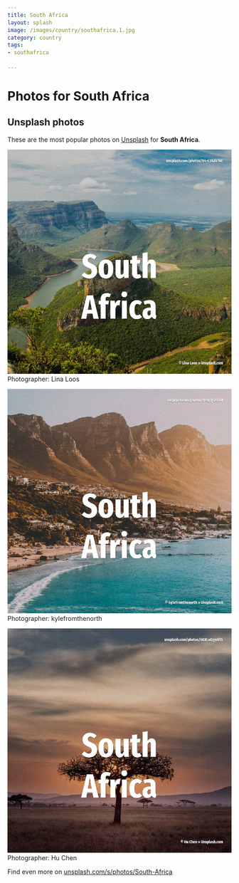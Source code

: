 ```yaml
---
title: South Africa
layout: splash
image: /images/country/southafrica.1.jpg
category: country
tags:
- southafrica

---
```

# Photos for South Africa
 
## Unsplash photos
These are the most popular photos on [Unsplash](https://unsplash.com) for **South Africa**.
 
![South Africa](/images/country/southafrica.1.jpg)
Photographer:  Lina Loos
 
![South Africa](/images/country/southafrica.2.jpg)
Photographer:  kylefromthenorth
 
![South Africa](/images/country/southafrica.3.jpg)
Photographer:  Hu Chen
 
Find even more on [unsplash.com/s/photos/South-Africa](https://unsplash.com/s/photos/South-Africa)
 
